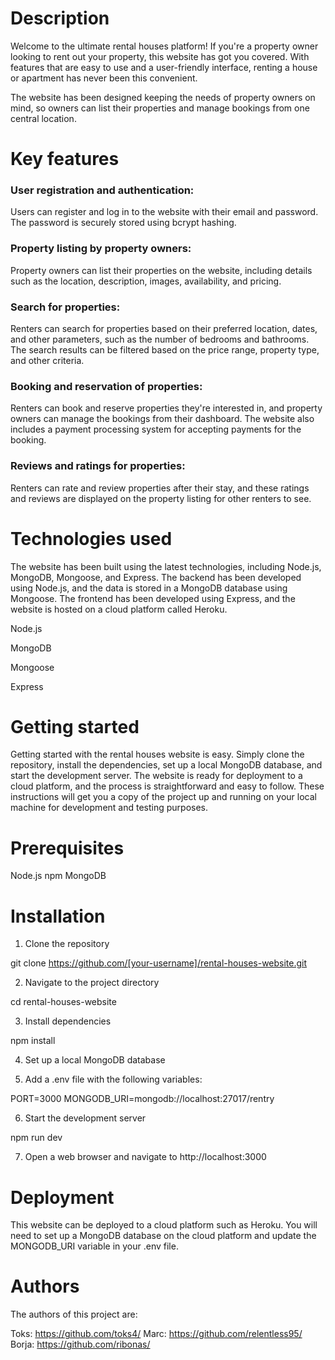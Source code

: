 # Description #

Welcome to the ultimate rental houses platform! 
If you're a property owner looking to rent out your property, this website has got you covered. With features that are easy to use and a user-friendly interface, renting a house or apartment has never been this convenient.

The website has been designed keeping the needs of property owners on mind, so owners can list their properties and manage bookings from one central location.



# Key features #

### User registration and authentication:
Users can register and log in to the website with their email and password. The password is securely stored using bcrypt hashing.

### Property listing by property owners:
Property owners can list their properties on the website, including details such as the location, description, images, availability, and pricing.

### Search for properties:
Renters can search for properties based on their preferred location, dates, and other parameters, such as the number of bedrooms and bathrooms. The search results can be filtered based on the price range, property type, and other criteria.

### Booking and reservation of properties:
Renters can book and reserve properties they're interested in, and property owners can manage the bookings from their dashboard. The website also includes a payment processing system for accepting payments for the booking.

### Reviews and ratings for properties:
Renters can rate and review properties after their stay, and these ratings and reviews are displayed on the property listing for other renters to see.



# Technologies used #

The website has been built using the latest technologies, including Node.js, MongoDB, Mongoose, and Express. The backend has been developed using Node.js, and the data is stored in a MongoDB database using Mongoose. The frontend has been developed using Express, and the website is hosted on a cloud platform called Heroku.

Node.js

MongoDB

Mongoose

Express



# Getting started #

Getting started with the rental houses website is easy. Simply clone the repository, install the dependencies, set up a local MongoDB database, and start the development server. The website is ready for deployment to a cloud platform, and the process is straightforward and easy to follow.
These instructions will get you a copy of the project up and running on your local machine for development and testing purposes.



# Prerequisites #

Node.js
npm
MongoDB



# Installation #

1. Clone the repository

git clone https://github.com/[your-username]/rental-houses-website.git

2. Navigate to the project directory

cd rental-houses-website

3. Install dependencies

npm install

4. Set up a local MongoDB database

5. Add a .env file with the following variables:

PORT=3000
MONGODB_URI=mongodb://localhost:27017/rentry

6. Start the development server

npm run dev

7. Open a web browser and navigate to http://localhost:3000



# Deployment #

This website can be deployed to a cloud platform such as Heroku.
You will need to set up a MongoDB database on the cloud platform and update the MONGODB_URI variable in your .env file.



# Authors #

The authors of this project are:

Toks: https://github.com/toks4/
Marc: https://github.com/relentless95/
Borja: https://github.com/ribonas/
